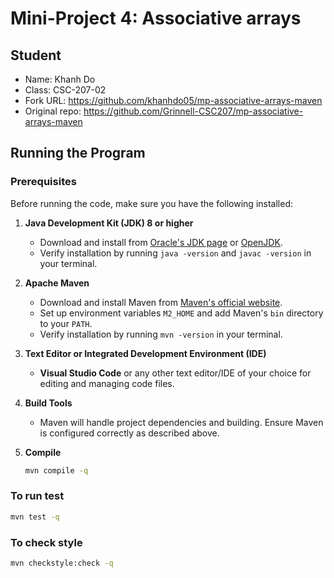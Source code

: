 # Mini-Project 4: Associative arrays

## Student

- Name: Khanh Do
- Class: CSC-207-02
- Fork URL: <https://github.com/khanhdo05/mp-associative-arrays-maven> 
- Original repo: <https://github.com/Grinnell-CSC207/mp-associative-arrays-maven>

## Running the Program

### Prerequisites

Before running the code, make sure you have the following installed:

1. **Java Development Kit (JDK) 8 or higher**

   - Download and install from [Oracle's JDK page](https://www.oracle.com/java/technologies/javase-jdk11-downloads.html) or [OpenJDK](https://openjdk.java.net/).
   - Verify installation by running `java -version` and `javac -version` in your terminal.

2. **Apache Maven**

   - Download and install Maven from [Maven's official website](https://maven.apache.org/download.cgi).
   - Set up environment variables `M2_HOME` and add Maven's `bin` directory to your `PATH`.
   - Verify installation by running `mvn -version` in your terminal.

3. **Text Editor or Integrated Development Environment (IDE)**

   - **Visual Studio Code** or any other text editor/IDE of your choice for editing and managing code files.

4. **Build Tools**

   - Maven will handle project dependencies and building. Ensure Maven is configured correctly as described above.

5. **Compile**
   ```bash
   mvn compile -q
   ```

### To run test

```bash
mvn test -q
```

### To check style

```bash
mvn checkstyle:check -q
```
